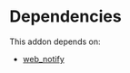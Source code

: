 # Dependencies

This addon depends on:

- [web_notify](../../../../odoo-bringout-oca-web-web_notify)
